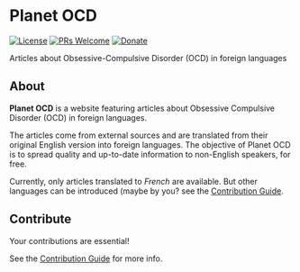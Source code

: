 Planet OCD
=======

[![License](https://img.shields.io/badge/license-MIT-blue.svg)](./LICENSE)
[![PRs Welcome](https://img.shields.io/badge/PRs-welcome-brightgreen.svg?style=flat-square)](http://makeapullrequest.com)
[![Donate](https://img.shields.io/badge/Paypal-Donate-green.svg?logo=paypal&style=flat)](https://www.paypal.com/cgi-bin/webscr?cmd=_s-xclick&hosted_button_id=23LG7JTZSCA54&source=url)

Articles about Obsessive-Compulsive Disorder (OCD) in foreign languages

About
----------

**Planet OCD** is a website featuring articles about Obsessive Compulsive Disorder (OCD) in foreign languages. 

The articles come from external sources and are translated from their original English version into foreign languages. The objective of Planet OCD is to spread quality and up-to-date information to non-English speakers, for free. 

Currently, only articles translated to _French_ are available. But other languages can be introduced (maybe by you? see the [Contribution Guide](./CONTRIBUTE.md).

Contribute
----------

Your contributions are essential! 

See the [Contribution Guide](./CONTRIBUTE.md) for more info.
